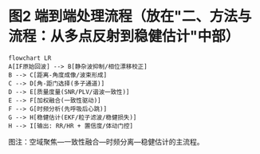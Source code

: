 # 图2 端到端处理流程（放在"二、方法与流程：从多点反射到稳健估计"中部）

```mermaid
flowchart LR
A[IF原始回波] --> B[静杂波抑制/相位漂移校正]
B --> C[距离-角度成像/波束形成]
C --> D[角-距门选择(多子通道)]
D --> E[质量度量(SNR/PLV/谐波一致性)]
E --> F[加权融合(一致性驱动)]
F --> G[时频分析(先呼吸后心跳)]
G --> H[稳健估计(EKF/粒子滤波/稳健损失)]
H --> I[输出: RR/HR + 置信度/体动门控]
```

图注：空域聚焦—一致性融合—时频分离—稳健估计的主流程。